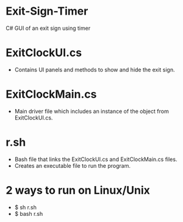 # Exit-Sign-Timer
C# GUI of an exit sign using timer

# ExitClockUI.cs
- Contains UI panels and methods to show and hide the exit sign.
# ExitClockMain.cs
- Main driver file which includes an instance of the object from ExitClockUI.cs.
# r.sh
- Bash file that links the ExitClockUI.cs and ExitClockMain.cs files.
- Creates an executable file to run the program.
# 2 ways to run on Linux/Unix
- $ sh r.sh
- $ bash r.sh
